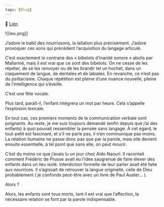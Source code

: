 ```yaml
---
tags: [Blog]
---
```


🔗  [Lien](https://www.ralentirtravaux.com/le_blog/le-babil/)

![[leo.png]]

J’adore le babil des nourrissons, la lallation plus précisément. J’adore provoquer ces sons qui précèdent l’acquisition du langage articulé.

C’est exactement le contraire des « bibelots d’inanité sonore » abolis par Mallarmé, mais il est vrai que ce sont des bibelots. On ne cesse de les répéter, de se les renvoyer ou de les brandir tel un hochet, dans un claquement de langue, de dentales et de labiales. En revanche, ce n’est pas du psittacisme. Chaque répétition est pleine d’une nuance nouvelle, pleine de l’intelligence qui s’éveille.

C’est une fête vocale.

Plus tard, paraît-il, l’enfant intègrera un mot par heure. Cela s’appelle l’explosion lexicale.

En tout cas, ces premiers moments de la communication verbale sont poignants. Au reste, je me suis toujours demandé (enfin depuis que j’ai des enfants) à quoi pouvait ressembler la pensée sans langage. À cet égard, le tout-petit est fascinant, et s’il ne parle pas, il n’en communique pas moins. La relation humaine ne passe donc pas que par la parole, mais elle devient ensuite essentielle, à tel point que sans elle, on peut mourir.

C’est du moins ce que j’avais lu un jour chez Aldo Naouri. Il racontait comment Frédéric de Prusse avait eu l’idée saugrenue de faire élever des enfants dans un lieu isolé. Interdiction formelle de leur parler avait été faite aux nourrices. Il s’agissait de retrouver la langue originelle, celle de Dieu probablement ( je confonds peut-être avec un livre de Paul Auster... ).

Alors ?

Alors, les enfants sont tous morts, tant il est vrai que l’affection, la nécessaire relation se font par la parole indispensable.